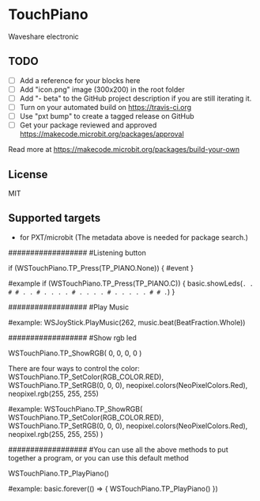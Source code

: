 # TouchPiano

Waveshare electronic

## TODO

- [ ] Add a reference for your blocks here
- [ ] Add "icon.png" image (300x200) in the root folder
- [ ] Add "- beta" to the GitHub project description if you are still iterating it.
- [ ] Turn on your automated build on https://travis-ci.org
- [ ] Use "pxt bump" to create a tagged release on GitHub
- [ ] Get your package reviewed and approved https://makecode.microbit.org/packages/approval

Read more at https://makecode.microbit.org/packages/build-your-own

## License

MIT

## Supported targets

* for PXT/microbit
(The metadata above is needed for package search.)

##################
#Listening button

if (WSTouchPiano.TP_Press(TP_PIANO.None)) {
	#event
}

#example
if (WSTouchPiano.TP_Press(TP_PIANO.C)) {
    basic.showLeds(`
        . . # # .
        . # . . .
        . # . . .
        . # . . .
        . . # # .
        `)
}

##################
#Play Music

#example:
WSJoyStick.PlayMusic(262, music.beat(BeatFraction.Whole))


##################
#Show rgb led

WSTouchPiano.TP_ShowRGB(
0,
0,
0,
0
)

There are four ways to control the color:
	WSTouchPiano.TP_SetColor(RGB_COLOR.RED),
	WSTouchPiano.TP_SetRGB(0, 0, 0),
	neopixel.colors(NeoPixelColors.Red),
	neopixel.rgb(255, 255, 255)
	
#example:
WSTouchPiano.TP_ShowRGB(
WSTouchPiano.TP_SetColor(RGB_COLOR.RED),
WSTouchPiano.TP_SetRGB(0, 0, 0),
neopixel.colors(NeoPixelColors.Red),
neopixel.rgb(255, 255, 255)
)

##################
#You can use all the above methods to put together a program, or you can use this default method

WSTouchPiano.TP_PlayPiano()

#example:
basic.forever(() => {
    WSTouchPiano.TP_PlayPiano()
})
